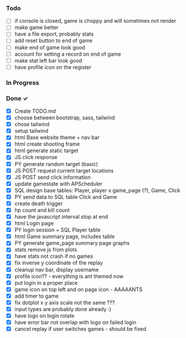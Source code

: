 ### Todo

- [ ] if console is closed, game is choppy and will sometimes not render
- [ ] make game better
- [ ] have a file export, probably stats
- [ ] add reset button to end of game
- [ ] make end of game look good
- [ ] account for setting a record on end of game
- [ ] make stat left bar look good
- [ ] have profile icon on the register

### In Progress

### Done ✓

- [X] Create TODO.md
- [X] choose between bootstrap, sass, tailwind
- [X] chose tailwind
- [X] setup tailwind
- [X] html Base website theme + nav bar
- [X] html create shooting frame
- [X] html generate static target
- [X] JS click response
- [X] PY generate random target (basic)
- [X] JS POST request current target locations
- [X] JS POST send click information
- [x] update gamestate with APScheduler
- [x] SQL design base tables: Player, player x game_page (?), Game, Click
- [x] PY send data to SQL table Click and Game
- [x] create death trigger
- [x] hp count and kill count
- [x] have the javascript interval stop at end
- [x] html Login page
- [x] PY login session + SQL Player table
- [x] html Game summary page, includes table
- [x] PY generate game_page summary page graphs
- [x] stats remove js from plots
- [x] have stats not crash if no games
- [x] fix inverse y coordinate of the replay
- [x] cleanup nav bar, display username
- [x] profile icon?? - everything is ant themed now
- [x] put login in a proper place
- [x] game icon on top left and on page icon - AAAAANTS
- [x] add timer to game
- [x] fix dotplot x y axis scale not the same ???
- [x] input types are probably done already :)
- [x] have logo on login rotate
- [x] have error bar not overlap with logo on failed login
- [x] cancel replay if user switches games - should be fixed